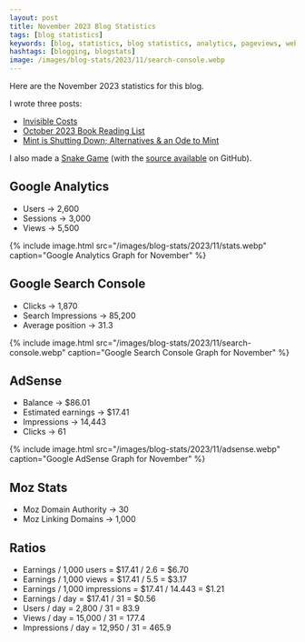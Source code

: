 ```yaml
---
layout: post
title: November 2023 Blog Statistics
tags: [blog statistics]
keywords: [blog, statistics, blog statistics, analytics, pageviews, webmaster, webmaster tools, alexa, google]
hashtags: [blogging, blogstats]
image: /images/blog-stats/2023/11/search-console.webp
---
```


Here are the November 2023 statistics for this blog.

I wrote three posts:

* [Invisible Costs](https://www.joehxblog.com/invisible-costs/)
* [October 2023 Book Reading List](https://www.joehxblog.com/october-2023-book-reading-list/)
* [Mint is Shutting Down; Alternatives & an Ode to Mint](https://www.joehxblog.com/mint-is-shutting-down-alternatives-and-an-ode-to-mint/)

I also made a [Snake Game](https://www.joehxblog.com/games/snake/) (with the [source available](https://github.com/hendrixjoseph/snake-game) on GitHub).

## Google Analytics

* Users &rarr; 2,600
* Sessions &rarr; 3,000
* Views &rarr; 5,500

{% include image.html src="/images/blog-stats/2023/11/stats.webp" caption="Google Analytics Graph for November" %}

## Google Search Console

* Clicks &rarr; 1,870
* Search Impressions &rarr; 85,200
* Average position &rarr; 31.3

{% include image.html src="/images/blog-stats/2023/11/search-console.webp" caption="Google Search Console Graph for November" %}

## AdSense

* Balance &rarr; $86.01
* Estimated earnings &rarr; $17.41
* Impressions &rarr; 14,443
* Clicks &rarr; 61

{% include image.html src="/images/blog-stats/2023/11/adsense.webp" caption="Google AdSense Graph for November" %}

## Moz Stats

* Moz Domain Authority &rarr; 30
* Moz Linking Domains &rarr; 1,000

## Ratios

* Earnings / 1,000 users = $17.41 / 2.6 = $6.70
* Earnings / 1,000 views = $17.41 / 5.5 = $3.17
* Earnings / 1,000 impressions = $17.41 / 14.443 = $1.21
* Earnings / day = $17.41 / 31 = $0.56
* Users / day = 2,800 / 31 = 83.9
* Views / day = 15,000 / 31 = 177.4
* Impressions / day = 12,950 / 31 = 465.9